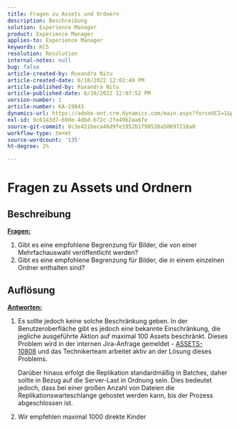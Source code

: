 ```yaml
---
title: Fragen zu Assets und Ordnern
description: Beschreibung
solution: Experience Manager
product: Experience Manager
applies-to: Experience Manager
keywords: KCS
resolution: Resolution
internal-notes: null
bug: false
article-created-by: Ruxandra Nitu
article-created-date: 6/10/2022 12:02:40 PM
article-published-by: Ruxandra Nitu
article-published-date: 6/10/2022 12:07:52 PM
version-number: 1
article-number: KA-19843
dynamics-url: https://adobe-ent.crm.dynamics.com/main.aspx?forceUCI=1&pagetype=entityrecord&etn=knowledgearticle&id=8085a936-b5e8-ec11-bb3c-000d3a3b17fa
exl-id: 9c6143d7-69de-4dbd-b72c-2fe49b2aa6fe
source-git-commit: 0c3e421beca46d9fe1952b1f98538a50697216a0
workflow-type: tm+mt
source-wordcount: '135'
ht-degree: 2%

---
```


# Fragen zu Assets und Ordnern

## Beschreibung

<b><u>Fragen:</u></b>
1. Gibt es eine empfohlene Begrenzung für Bilder, die von einer Mehrfachauswahl veröffentlicht werden?
2. Gibt es eine empfohlene Begrenzung für Bilder, die in einem einzelnen Ordner enthalten sind?

## Auflösung


<b><u>Antworten:</u></b>

1. Es sollte jedoch keine solche Beschränkung geben. In der Benutzeroberfläche gibt es jedoch eine bekannte Einschränkung, die jegliche ausgeführte Aktion auf maximal 100 Assets beschränkt. Dieses Problem wird in der internen Jira-Anfrage gemeldet - [ASSETS-10808](https://jira.corp.adobe.com/browse/ASSETS-10808) und das Technikerteam arbeitet aktiv an der Lösung dieses Problems.

   Darüber hinaus erfolgt die Replikation standardmäßig in Batches, daher sollte in Bezug auf die Server-Last in Ordnung sein. Dies bedeutet jedoch, dass bei einer großen Anzahl von Dateien die Replikationswarteschlange gehostet werden kann, bis der Prozess abgeschlossen ist.

2. Wir empfehlen maximal 1000 direkte Kinder
